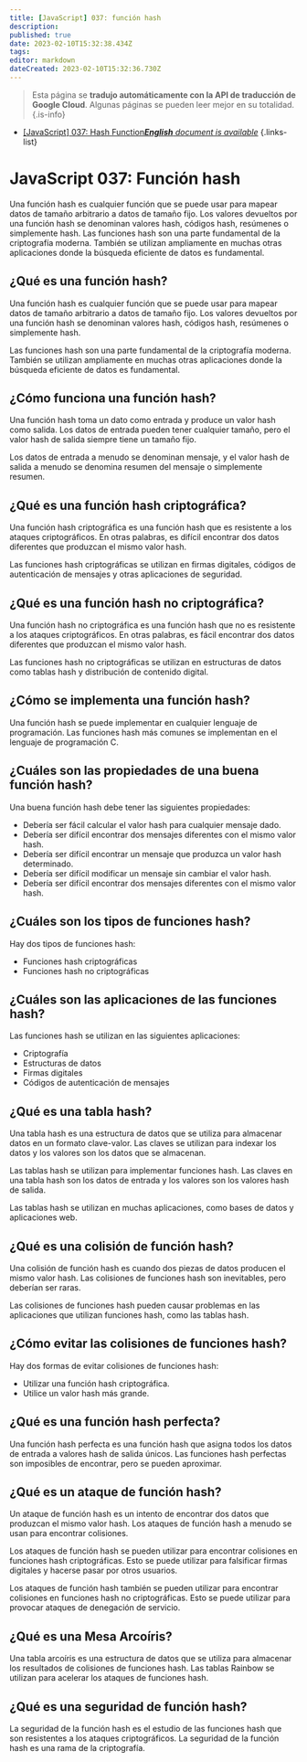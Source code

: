 ```yaml
---
title: [JavaScript] 037: función hash
description: 
published: true
date: 2023-02-10T15:32:38.434Z
tags: 
editor: markdown
dateCreated: 2023-02-10T15:32:36.730Z
---
```


> Esta página se **tradujo automáticamente con la API de traducción de Google Cloud**.
Algunas páginas se pueden leer mejor en su totalidad.{.is-info}



- [[JavaScript] 037: Hash Function***English** document is available*](/en/Knowledge-base/Algorithm/javascript-037-hash-function)
{.links-list}


# JavaScript 037: Función hash

Una función hash es cualquier función que se puede usar para mapear datos de tamaño arbitrario a datos de tamaño fijo. Los valores devueltos por una función hash se denominan valores hash, códigos hash, resúmenes o simplemente hash. Las funciones hash son una parte fundamental de la criptografía moderna. También se utilizan ampliamente en muchas otras aplicaciones donde la búsqueda eficiente de datos es fundamental.

## ¿Qué es una función hash?

Una función hash es cualquier función que se puede usar para mapear datos de tamaño arbitrario a datos de tamaño fijo. Los valores devueltos por una función hash se denominan valores hash, códigos hash, resúmenes o simplemente hash.

Las funciones hash son una parte fundamental de la criptografía moderna. También se utilizan ampliamente en muchas otras aplicaciones donde la búsqueda eficiente de datos es fundamental.

## ¿Cómo funciona una función hash?

Una función hash toma un dato como entrada y produce un valor hash como salida. Los datos de entrada pueden tener cualquier tamaño, pero el valor hash de salida siempre tiene un tamaño fijo.

Los datos de entrada a menudo se denominan mensaje, y el valor hash de salida a menudo se denomina resumen del mensaje o simplemente resumen.

## ¿Qué es una función hash criptográfica?

Una función hash criptográfica es una función hash que es resistente a los ataques criptográficos. En otras palabras, es difícil encontrar dos datos diferentes que produzcan el mismo valor hash.

Las funciones hash criptográficas se utilizan en firmas digitales, códigos de autenticación de mensajes y otras aplicaciones de seguridad.

## ¿Qué es una función hash no criptográfica?

Una función hash no criptográfica es una función hash que no es resistente a los ataques criptográficos. En otras palabras, es fácil encontrar dos datos diferentes que produzcan el mismo valor hash.

Las funciones hash no criptográficas se utilizan en estructuras de datos como tablas hash y distribución de contenido digital.

## ¿Cómo se implementa una función hash?

Una función hash se puede implementar en cualquier lenguaje de programación. Las funciones hash más comunes se implementan en el lenguaje de programación C.

## ¿Cuáles son las propiedades de una buena función hash?

Una buena función hash debe tener las siguientes propiedades:

- Debería ser fácil calcular el valor hash para cualquier mensaje dado.
- Debería ser difícil encontrar dos mensajes diferentes con el mismo valor hash.
- Debería ser difícil encontrar un mensaje que produzca un valor hash determinado.
- Debería ser difícil modificar un mensaje sin cambiar el valor hash.
- Debería ser difícil encontrar dos mensajes diferentes con el mismo valor hash.

## ¿Cuáles son los tipos de funciones hash?

Hay dos tipos de funciones hash:

- Funciones hash criptográficas
- Funciones hash no criptográficas

## ¿Cuáles son las aplicaciones de las funciones hash?

Las funciones hash se utilizan en las siguientes aplicaciones:

- Criptografía
- Estructuras de datos
- Firmas digitales
- Códigos de autenticación de mensajes

## ¿Qué es una tabla hash?

Una tabla hash es una estructura de datos que se utiliza para almacenar datos en un formato clave-valor. Las claves se utilizan para indexar los datos y los valores son los datos que se almacenan.

Las tablas hash se utilizan para implementar funciones hash. Las claves en una tabla hash son los datos de entrada y los valores son los valores hash de salida.

Las tablas hash se utilizan en muchas aplicaciones, como bases de datos y aplicaciones web.

## ¿Qué es una colisión de función hash?

Una colisión de función hash es cuando dos piezas de datos producen el mismo valor hash. Las colisiones de funciones hash son inevitables, pero deberían ser raras.

Las colisiones de funciones hash pueden causar problemas en las aplicaciones que utilizan funciones hash, como las tablas hash.

## ¿Cómo evitar las colisiones de funciones hash?

Hay dos formas de evitar colisiones de funciones hash:

- Utilizar una función hash criptográfica.
- Utilice un valor hash más grande.

## ¿Qué es una función hash perfecta?

Una función hash perfecta es una función hash que asigna todos los datos de entrada a valores hash de salida únicos. Las funciones hash perfectas son imposibles de encontrar, pero se pueden aproximar.

## ¿Qué es un ataque de función hash?

Un ataque de función hash es un intento de encontrar dos datos que produzcan el mismo valor hash. Los ataques de función hash a menudo se usan para encontrar colisiones.

Los ataques de función hash se pueden utilizar para encontrar colisiones en funciones hash criptográficas. Esto se puede utilizar para falsificar firmas digitales y hacerse pasar por otros usuarios.

Los ataques de función hash también se pueden utilizar para encontrar colisiones en funciones hash no criptográficas. Esto se puede utilizar para provocar ataques de denegación de servicio.

## ¿Qué es una Mesa Arcoíris?

Una tabla arcoíris es una estructura de datos que se utiliza para almacenar los resultados de colisiones de funciones hash. Las tablas Rainbow se utilizan para acelerar los ataques de funciones hash.

## ¿Qué es una seguridad de función hash?

La seguridad de la función hash es el estudio de las funciones hash que son resistentes a los ataques criptográficos. La seguridad de la función hash es una rama de la criptografía.